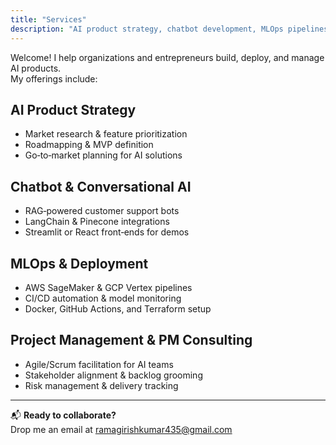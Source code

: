 ```yaml
---
title: "Services"
description: "AI product strategy, chatbot development, MLOps pipelines, and PM consulting."
---
```


Welcome! I help organizations and entrepreneurs build, deploy, and manage AI products.  
My offerings include:

## AI Product Strategy
- Market research & feature prioritization  
- Roadmapping & MVP definition  
- Go‑to‑market planning for AI solutions  

## Chatbot & Conversational AI
- RAG‑powered customer support bots  
- LangChain & Pinecone integrations  
- Streamlit or React front‑ends for demos  

## MLOps & Deployment
- AWS SageMaker & GCP Vertex pipelines  
- CI/CD automation & model monitoring  
- Docker, GitHub Actions, and Terraform setup  

## Project Management & PM Consulting
- Agile/Scrum facilitation for AI teams  
- Stakeholder alignment & backlog grooming  
- Risk management & delivery tracking  

---

📬 **Ready to collaborate?**  
Drop me an email at [ramagirishkumar435@gmail.com](mailto:ramagirishkumar435@gmail.com)

